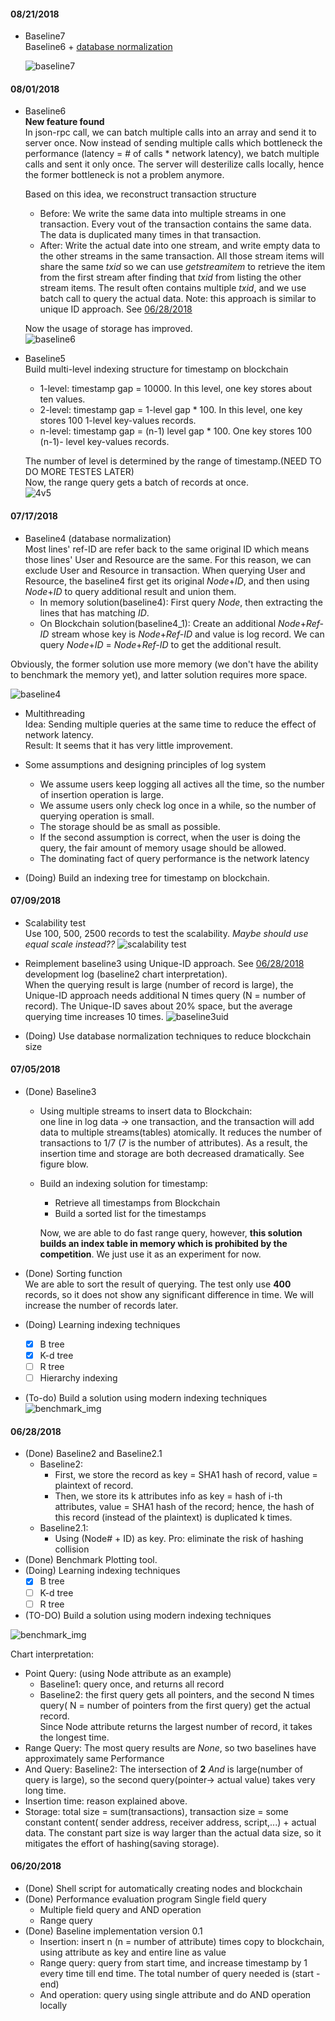 #### 08/21/2018
- Baseline7  
  Baseline6 + [database normalization](#07172018)  
  
  ![baseline7](benchmark_img/baseline7.png)

#### 08/01/2018
- Baseline6  
  **New feature found**  
  In json-rpc call, we can batch multiple calls into an array and send it to server once.
  Now instead of sending multiple calls which bottleneck the performance (latency
  = # of calls * network latency), we batch multiple calls and sent it only
  once. The server will desterilize calls locally, hence the former bottleneck
  is not a problem anymore.  

  Based on this idea, we reconstruct transaction structure  
  - Before: We write the same data into multiple streams in one transaction.
  Every vout of the transaction contains the same data. The data is duplicated
  many times in that transaction.
  - After: Write the actual date into one stream, and write empty data to the
  other streams in the same transaction. All those stream items will share the
  same _txid_ so we can use _getstreamitem_ to retrieve the item from the first
  stream after finding that _txid_ from listing the other stream items. The result
  often contains multiple _txid_, and we use batch call to query the actual data.
  Note: this approach is similar to unique ID approach. See [06/28/2018](#06282018)  

  Now the usage of storage has improved.  
  ![baseline6](benchmark_img/baseline6.png)

- Baseline5  
  Build multi-level indexing structure for timestamp on blockchain
    - 1-level: timestamp gap = 10000. In this level, one key stores about ten
    values.
    - 2-level: timestamp gap = 1-level gap * 100. In this level, one key stores
    100 1-level key-values records.
    - n-level: timestamp gap = (n-1) level gap * 100. One key stores 100 (n-1)-
    level key-values records.    

  The number of level is determined by the range of timestamp.(NEED TO DO MORE
    TESTES LATER)  
  Now, the range query gets a batch of records at once.  
  ![4v5](benchmark_img/4v5.png)   

#### 07/17/2018
- Baseline4 (database normalization)  
    Most lines' ref-ID are refer back to the same original ID which means those
    lines' User and Resource are the same. For this reason, we can exclude User
    and Resource in transaction. When querying User and Resource, the baseline4
    first get its original *Node*+*ID*, and then using *Node*+*ID* to query additional
    result and union them.  
    - In memory solution(baseline4): First query *Node*, then extracting the lines that
    has matching *ID*.  
    - On Blockchain solution(baseline4_1): Create an additional *Node*+*Ref-ID* stream whose
    key is *Node*+*Ref-ID* and value is log record. We can query *Node*+*ID* =
    *Node*+*Ref-ID* to get the additional result.  

 Obviously, the former solution use more memory (we don't have the ability to benchmark the memory yet), and latter solution requires more space.   

 ![baseline4](benchmark_img/benchmark4.png)

- Multithreading  
Idea: Sending multiple queries at the same time to reduce the effect of network latency.  
Result: It seems that it has very little improvement.  

- Some assumptions and designing principles of log system
  - We assume users keep logging all actives all the time, so the number of
  insertion operation is large.
  - We assume users only check log once in a while, so the number of
  querying operation is small.  
  - The storage should be as small as possible.
  - If the second assumption is correct, when the user is doing the query, the
  fair amount of memory usage should be allowed.
  - The dominating fact of query performance is the network latency


- (Doing) Build an indexing tree for timestamp on blockchain.



#### 07/09/2018
- Scalability test  
Use 100, 500, 2500 records to test the scalability. _Maybe should use equal scale
instead??_
![scalability test](benchmark_img/scales.png)  

- Reimplement baseline3 using Unique-ID approach. See [06/28/2018](#06282018)
development log (baseline2 chart interpretation).   
When the querying result is large (number of record is large), the Unique-ID approach
needs additional N times query (N = number of record). The Unique-ID saves about
20% space, but the average querying time increases 10 times.
![baseline3uid](benchmark_img/benchmark3UID.png)

- (Doing) Use database normalization techniques to reduce blockchain size

#### 07/05/2018
- (Done) Baseline3  
  - Using multiple streams to insert data to Blockchain:  
one line in log data -> one transaction, and the transaction will add data to
multiple streams(tables) atomically. It reduces the number of transactions to 1/7
(7 is the number of attributes). As a result, the insertion time and storage are
both decreased dramatically. See figure blow.
  - Build an indexing solution for timestamp:  
    - Retrieve all timestamps from Blockchain
    - Build a sorted list for the timestamps  

    Now, we are able to do fast range query, however, **this solution builds an index
  table in memory which is prohibited by the competition**. We just use it as
  an experiment for now.
- (Done) Sorting function  
We are able to sort the result of querying. The test only use **400** records, so
it does not show any significant difference in time. We will increase the number
of records later.

- (Doing) Learning indexing techniques
  - [x] B tree
  - [x] K-d tree
  - [ ] R tree
  - [ ] Hierarchy indexing
- (To-do) Build a solution using modern indexing techniques
![benchmark_img](benchmark_img/benchmark3.png)  

#### 06/28/2018
* (Done) Baseline2 and Baseline2.1
  * Baseline2:
    * First, we store the record as key = SHA1 hash of record, value = plaintext of record.
    * Then, we store its k attributes info as key = hash of i-th attributes, value = SHA1 hash of the record; hence, the hash of this record (instead of the plaintext) is duplicated k times.
  * Baseline2.1:
    * Using (Node# + ID) as key. Pro: eliminate the risk of hashing collision
* (Done) Benchmark Plotting tool.
* (Doing) Learning indexing techniques
  - [x] B tree
  - [ ] K-d tree
  - [ ] R tree
* (TO-DO) Build a solution using modern indexing techniques

![benchmark_img](benchmark_img/benchmark2.png)

Chart interpretation:  
* Point Query: (using Node attribute as an example)
  * Baseline1: query once, and returns all record
  * Baseline2: the first query gets all pointers, and the second N times query( N =  number of pointers from the first query) get the actual record.    
  Since Node attribute returns the largest number of record, it takes the longest time.
* Range Query: The most query results are _None_, so two baselines have approximately same Performance  
* And Query: Baseline2: The intersection of **2** _And_ is large(number of query is large), so
the second query(pointer-> actual value) takes very long time.
* Insertion time: reason explained above.
* Storage: total size = sum(transactions), transaction size = some constant content( sender address, receiver address, script,...) + actual data. The constant part size is way larger than the actual data size, so it mitigates the effort of hashing(saving storage).



#### 06/20/2018
- (Done) Shell script for automatically creating nodes and blockchain
- (Done) Performance evaluation program Single field query
  - Multiple field query and AND operation
  - Range query
- (Done) Baseline implementation version 0.1
  - Insertion: insert n (n = number of attribute) times copy to blockchain, using attribute
  as key and entire line as value
  - Range query: query from start time, and increase timestamp by 1 every time till end time. The total number of query needed is (start - end)
  - And operation: query using single attribute and do AND operation locally
